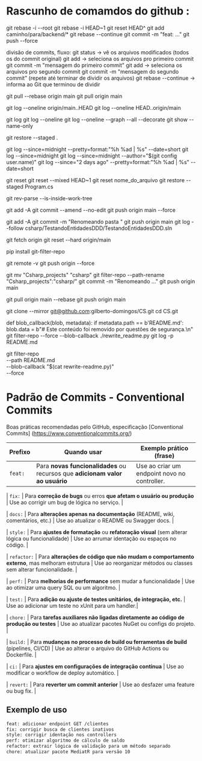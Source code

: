 # Rascunho de comamdos do github :

git rebase -i --root
git rebase -i HEAD~1
git reset HEAD^
git add caminho/para/backend/*
git rebase --continue
git commit -m "feat: ..."
git push --force

divisão de commits, fluxo:
git status → vê os arquivos modificados (todos os do commit original)
git add <arquivo1> <arquivo2> → seleciona os arquivos pro primeiro commit
git commit -m "mensagem do primeiro commit"
git add <arquivo3> <arquivo4> → seleciona os arquivos pro segundo commit
git commit -m "mensagem do segundo commit"
(repete até terminar de dividir os arquivos)
git rebase --continue → informa ao Git que terminou de dividir

git pull --rebase origin main
git pull origin main

git log --oneline origin/main..HEAD
git log --oneline HEAD..origin/main

git log
git log --oneline
git log --oneline --graph --all --decorate
git show --name-only

git restore --staged .

git log --since=midnight --pretty=format:"%h %ad | %s" --date=short
git log --since=midnight
git log --since=midnight --author="$(git config user.name)"
git log --since="2 days ago" --pretty=format:"%h %ad | %s" --date=short

git reset
git reset --mixed HEAD~1
git reset nome_do_arquivo
git restore --staged Program.cs

git rev-parse --is-inside-work-tree

git add -A
git commit --amend --no-edit
git push origin main --force

git add -A
git commit -m "Renomeando pasta "
git push origin main
git log --follow csharp/TestandoEntidadesDDD/TestandoEntidadesDDD.sln

git fetch origin
git reset --hard origin/main

pip install git-filter-repo

git remote -v 
git push origin --force

git mv "Csharp_projects" "csharp"
git filter-repo --path-rename "Csharp_projects":"csharp/"
git commit -m "Renomeando ..."
git push origin main

git pull origin main --rebase
git push origin main

git clone --mirror git@github.com:gilberto-domingos/CS.git
cd CS.git

def blob_callback(blob, metadata):
    if metadata.path == b'README.md':
        blob.data = b"# Este conteúdo foi removido por questões de segurança.\n"
git filter-repo --force --blob-callback ./rewrite_readme.py
git log -p README.md

git filter-repo \
  --path README.md \
  --blob-callback "$(cat rewrite-readme.py)" \
  --force


 # Padrão de Commits - Conventional Commits
  Boas práticas recomendadas pelo GitHub, especificação [Conventional Commits]
  (https://www.conventionalcommits.org/)

| **Prefixo**   | **Quando usar**                                                                                   | **Exemplo prático (frase)**                          |
|---------------|--------------------------------------------------------------------------------------------------|----------------------------------------------------|
| `feat:`        | Para **novas funcionalidades** ou recursos que **adicionam valor ao usuário**                     | Use ao criar um endpoint novo no controller.       |

| `fix:`         | Para **correção de bugs** ou erros **que afetam o usuário ou produção**                           | Use ao corrigir um bug de lógica no serviço.       |

| `docs:`        | Para **alterações apenas na documentação** (README, wiki, comentários, etc.)                      | Use ao atualizar o README ou Swagger docs.         |

| `style:`       | Para **ajustes de formatação** ou **refatoração visual** (sem alterar lógica ou funcionalidade)   | Use ao arrumar identação ou espaços no código.     |

| `refactor:`    | Para **alterações de código que não mudam o comportamento externo**, mas melhoram estrutura       | Use ao reorganizar métodos ou classes sem alterar funcionalidade. |

| `perf:`        | Para **melhorias de performance** sem mudar a funcionalidade                                      | Use ao otimizar uma query SQL ou um algoritmo.     |

| `test:`        | Para **adição ou ajuste de testes unitários, de integração, etc.**                                | Use ao adicionar um teste no xUnit para um handler.|

| `chore:`       | Para **tarefas auxiliares não ligadas diretamente ao código de produção ou testes**               | Use ao atualizar pacotes NuGet ou configs do projeto. |

| `build:`       | Para **mudanças no processo de build ou ferramentas de build** (pipelines, CI/CD)                 | Use ao alterar o arquivo do GitHub Actions ou Dockerfile. |

| `ci:`          | Para **ajustes em configurações de integração contínua**                                          | Use ao modificar o workflow de deploy automático.  |

| `revert:`      | Para **reverter um commit anterior**                                                              | Use ao desfazer uma feature ou bug fix.            |

## Exemplo de uso

```bash
feat: adicionar endpoint GET /clientes
fix: corrigir busca de clientes inativos
style: corrigir identação nos controllers
perf: otimizar algoritmo de cálculo de saldo
refactor: extrair lógica de validação para um método separado
chore: atualizar pacote MediatR para versão 10
